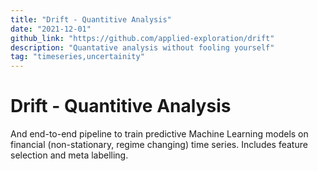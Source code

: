 ```yaml
---
title: "Drift - Quantitive Analysis"
date: "2021-12-01"
github_link: "https://github.com/applied-exploration/drift"
description: "Quantative analysis without fooling yourself"
tag: "timeseries,uncertainity"
---
```


# Drift - Quantitive Analysis

And end-to-end pipeline to train predictive Machine Learning models on financial (non-stationary, regime changing) time series. Includes feature selection and meta labelling.

